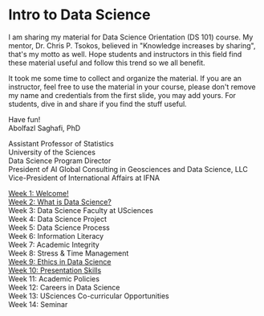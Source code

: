 # Intro to Data Science

I am sharing my material for Data Science Orientation (DS 101) course. My mentor, Dr. Chris P. Tsokos, believed in "Knowledge increases by sharing", that's my motto as well. Hope students and instructors in this field find these material useful and follow this trend so we all benefit. 

It took me some time to collect and organize the material. If you are an instructor, feel free to use the material in your course, please don't remove my name and credentials from the first slide, you may add yours. For students, dive in and share if you find the stuff useful.

Have fun!  
Abolfazl Saghafi, PhD

Assistant Professor of Statistics  
University of the Sciences  
Data Science Program Director  
President of AI Global Consulting in Geosciences and Data Science, LLC  
Vice-President of International Affairs at IFNA

[Week 1: Welcome!](https://github.com/asaghafi/ds_orientation/blob/master/W1%20Welcome.pptx?raw=true)  
[Week 2: What is Data Science?](https://github.com/asaghafi/ds_orientation/blob/master/W2%20What%20is%20Data%20Science.pptx?raw=true)  
Week 3: Data Science Faculty at USciences  
Week 4: Data Science Project  
Week 5: Data Science Process  
Week 6: Information Literacy  
Week 7: Academic Integrity  
Week 8: Stress & Time Management  
[Week 9: Ethics in Data Science](https://github.com/asaghafi/ds_orientation/blob/master/W9%20Ethics%20in%20Data%20Science.pptx?raw=true)  
[Week 10: Presentation Skills](https://github.com/asaghafi/ds_orientation/blob/master/W10%20Presentation%20Skills.pptx?raw=true)  
Week 11: Academic Policies  
Week 12: Careers in Data Science  
Week 13: USciences Co-curricular Opportunities  
Week 14: Seminar  
